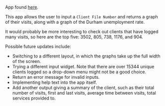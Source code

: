 App found [here](https://bphung.shinyapps.io/project_2/).

This app allows the user to input a `Client File Number` and returns a graph of their visits, along with a graph of the Durham unemployment rate.

It would probably be more interesting to check out clients that have logged many visits, so here are the top five: 3502, 805, 738, 1176, and 904.

Possible future updates include:
* Switching to a different layout, in which the graphs take up the full width of the screen.
* Trying a different input widget. Note that there are over 15344 unique clients logged so a drop-down menu might not be a good choice.
* Return an error message for invalid inputs.
* Implementing help text into the app itself.
* Add another output giving a summary of the client, such as their total number of visits, first and last visits, average time between visits, total services provided to.
